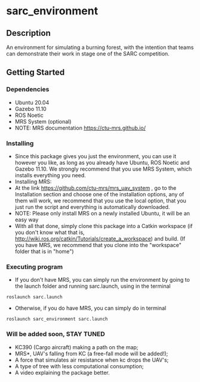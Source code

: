 # sarc_environment

## Description

An environment for simulating a burning forest, with the intention that teams can demonstrate their work in stage one of the SARC competition.

## Getting Started

### Dependencies

* Ubuntu 20.04
* Gazebo 11.10
* ROS Noetic
* MRS System (optional)
* NOTE: MRS documentation https://ctu-mrs.github.io/

### Installing

* Since this package gives you just the environment, you can use it however you like, as long as you already have Ubuntu, ROS Noetic and Gazebo 11.10. 
  We strongly recommend that you use MRS System, which installs everything you need.
* Installing MRS:
* At the link https://github.com/ctu-mrs/mrs_uav_system , go to the Installation section and choose one of the installation options,
  any of them will work, we recommend that you use the local option, that you just run the script and everything is automatically downloaded.
* NOTE: Please only install MRS on a newly installed Ubuntu, it will be an easy way
* With all that done, simply clone this package into a Catkin workspace (if you don't know what that is, http://wiki.ros.org/catkin/Tutorials/create_a_workspace)
  and build. (If you have MRS, we recommend that you clone into the "workspace" folder that is in "home")

### Executing program

* If you don't have MRS, you can simply run the environment by going to the launch folder and running sarc.launch, using in the terminal
```
roslaunch sarc.launch
```
* Otherwise, if you do have MRS, you can simply do in terminal
```
roslaunch sarc_environment sarc.launch
```

### Will be added soon, STAY TUNED
* KC390 (Cargo aircraft) making a path on the map;
* MRS*, UAV's falling from KC (a free-fall mode will be added!);
* A force that simulates air resistance when kc drops the UAV's;
* A type of tree with less computational consumption;
* A video explaining the package better.
